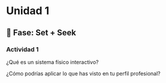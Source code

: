 # Unidad 1

## 🔎 Fase: Set + Seek

### Actividad 1
¿Qué es un sistema físico interactivo?  
  
¿Cómo podrías aplicar lo que has visto en tu perfil profesional?  
